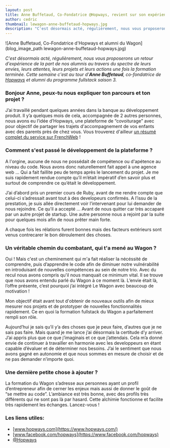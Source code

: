 ```yaml
---
layout: post
title: Anne Buffetaud, Co-Fondatrice @Hopways, revient sur son expérience au Wagon
author: cedric
thumbnail: lewagon-anne-buffetaud-hopways.jpg
description: "C'est désormais acté, régulièrement, nous vous proposerons un retour d'expérience de la part de nos alumnis au travers du spectre de leurs envies, leurs attentes, leurs projets et leurs actions une fois la formation terminée. Cette semaine c'est au tour d'Anne Buffetaud, co-fondatrice de Hopways et alumni du programme fullstack saison 3."
---
```


![Anne Buffetaud, Co-Fondatrice d'Hopways et alumni du Wagon](blog_image_path lewagon-anne-buffetaud-hopways.jpg)

<em>C'est désormais acté, régulièrement, nous vous proposerons un retour d'expérience de la part de nos alumnis au travers du spectre de leurs envies, leurs attentes, leurs projets et leurs actions une fois la formation terminée. Cette semaine c'est au tour d'<strong>Anne Buffetaud</strong>, co-fondatrice de [Hopways](https://www.hopways.com/) et alumni du programme fullstack saison 3.</em>

<h3>Bonjour Anne, peux-tu nous expliquer ton parcours et ton projet ?</h3>

J’ai travaillé pendant quelques années dans la banque au développement produit. Il y’a quelques mois de cela, accompagnée de 2 autres personnes, nous avons eu l’idée d’Hopways, une plateforme de “covoiturage” avec pour objectif de partager les trajets d'accompagnement de vos enfants avec des parents près de chez vous. Vous trouverez d'ailleur [un résumé complet du service sur FrenchWeb](http://frenchweb.fr/la-start-up-du-jour-trois-mamans-creent-hopways-le-covoiturage-dedie-aux-activites-extra-scolaires/166213) !

<h3>Comment s'est passé le développement de la plateforme ?</h3>

A l'orgine, aucune de nous ne possédait de compétence ou d'apétence au niveau du code. Nous avons donc naturellement fait appel à une agence web ... Qui a fait faillite peu de temps après le lancement du projet. Je me suis rapidement rendue compte qu’il m’était impératif d’en savoir plus et surtout de comprendre ce qu’était le développement.

J’ai d’abord pris un premier cours de Ruby, avant de me rendre compte que celui-ci s’adressait avant tout à des developeurs confirmés. A l’issu de la prestation, je suis allée directement voir l’intervenant pour lui demander de nous rejoindre. Ce qu’il a accepté ... Avant de nous quitter car très accaparé par un autre projet de startup. Une autre personne nous a rejoint par la suite pour quelques mois afin de nous prêter main forte.

A chaque fois les rélations furent bonnes mais des facteurs extérieurs sont venus contrecarer le bon déroulement des choses.

<h3>Un véritable chemin du combatant, qui t'a mené au Wagon ?</h3>

Oui ! Mais c'est un cheminement qui m'a fait réaliser la nécéssité de comprendre, puis d’apprendre le code afin de diminuer notre vulnérabilité en introduisant de nouvelles compétences au sein de notre trio. Avec du recul nous avons compris qu'il nous manquait ce minimum vital. Il se trouve que nous avons entendu parlé du Wagon à ce moment là. L’envie était là, l’offre présente, c’est pourquoi j’ai intégré Le Wagon avec beaucoup de motivation !

Mon objectif était avant tout d'obtenir de nouveaux outils afin de mieux mesurer nos projets et de prototyper de nouvelles fonctionnalités rapidement. Ce en quoi la formation fullstack du Wagon  a parfaitement rempli son rôle.

Aujourd’hui je sais qu’il y’a des choses que je peux faire, d’autres que je ne sais pas faire. Mais quand je me lance j’ai désormais la certitude d’y arriver. J’ai appris plus que ce que j’imaginais et ce que j’attendais. Cela m’a donné envie de continuer à travailler en harmonie avec les developpeurs en étant capable d’évaluer et de déterminer nos besoins. J’ai le sentiment que nous avons gagné en autonomie et que nous sommes en mesure de choisir et de ne pas demander n’importe quoi.

<h3>Une dernière petite chose à ajouter ?</h3>

La formation du Wagon s’adresse aux personnes ayant un profil d’entrepreneur afin de cerner les enjeux mais aussi de donner le goût de “se mettre au code”. L’ambiance est très bonne, avec des profils très différents qui ne sont pas là par hasard. Cette alchimie fonctionne et facilite très rapidement les échanges. Lancez-vous !

<h3>Les liens utiles:</h3>

- [www.hopways.com](https://www.hopways.com/)
- [www.facebook.com/hopways](https://www.facebook.com/hopways)
- [@Hopways](https://twitter.com/Hopways_France)

